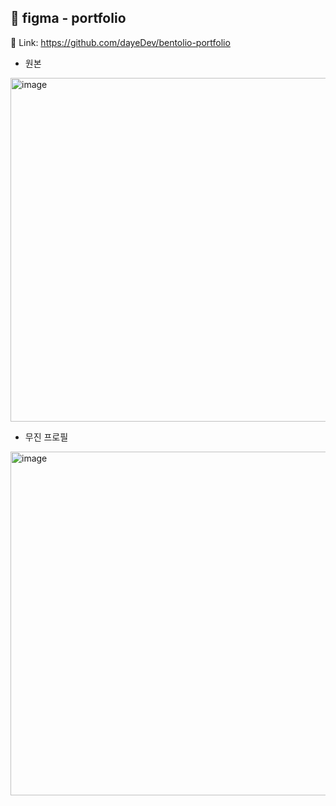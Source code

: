 ## 🎨 figma - portfolio
🔗 Link: https://github.com/dayeDev/bentolio-portfolio

- 원본
<img width="550" alt="image" src="https://github.com/user-attachments/assets/a9ce078c-2a7b-487b-ae3e-ad3f4f185293" />
  

- 무진 프로필
<img width="550" alt="image" src="https://github.com/user-attachments/assets/e1f969bf-1c3c-4e91-8236-bb3d3934590a" />
